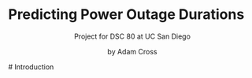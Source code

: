 # Predicting Power Outage Durations
<div align='center'>
Project for DSC 80 at UC San Diego

by Adam Cross
</div>
# Introduction
